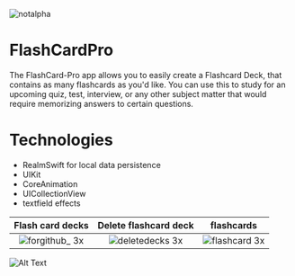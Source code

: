 ![notalpha](https://user-images.githubusercontent.com/23439368/38902100-071eb5fe-426d-11e8-8b43-a6cd9363e3b2.png)
# FlashCardPro

The FlashCard-Pro app allows you to easily create a Flashcard Deck, that contains as many flashcards as you'd like. You can use this to study for an upcoming quiz, test, interview, or any other subject matter that would require memorizing answers to certain questions.

# Technologies
* RealmSwift for local data persistence 
* UIKit
* CoreAnimation
* UICollectionView
* textfield effects



Flash card decks             |  Delete flashcard deck         | flashcards
:-------------------------:|:-------------------------:|:-------------------------:
![forgithub_ 3x](https://user-images.githubusercontent.com/23439368/38902713-b154fc84-426f-11e8-9969-d0a09fcb7be3.jpeg)|![deletedecks 3x](https://user-images.githubusercontent.com/23439368/38903034-141a60d8-4271-11e8-9399-8d44c88207a6.jpeg)|![flashcard 3x](https://user-images.githubusercontent.com/23439368/38902961-c162df96-4270-11e8-9ac6-b9201d4b9bbd.jpeg)


![Alt Text](https://media.giphy.com/media/WvR26Wx0MRflTV29c9/giphy.gif)

